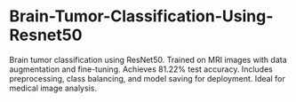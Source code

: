 # Brain-Tumor-Classification-Using-Resnet50
Brain tumor classification using ResNet50. Trained on MRI images with data augmentation and fine-tuning. Achieves 81.22% test accuracy. Includes preprocessing, class balancing, and model saving for deployment. Ideal for medical image analysis.
